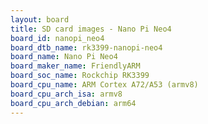 ```yaml
---
layout: board
title: SD card images - Nano Pi Neo4
board_id: nanopi_neo4
board_dtb_name: rk3399-nanopi-neo4
board_name: Nano Pi Neo4
board_maker_name: FriendlyARM
board_soc_name: Rockchip RK3399
board_cpu_name: ARM Cortex A72/A53 (armv8)
board_cpu_arch_isa: armv8
board_cpu_arch_debian: arm64
---
```

